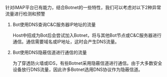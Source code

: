 针对iMAP平台已有能力，结合Botnet的一些特性，我们可以考虑对以下2种异常流量进行检测和预警

1. Bot使用DNS查询C&C服务器IP地址的流量
	
	Host中招成为Bot后会尝试加入Botnet，将与其他Bot节点或C&C服务器进行通信。通信需要域名或IP地址，这时会产生DNS流量。

2. Bot使用DNS隐蔽信道进行通信的流量

	为了穿透防火墙或IDS，有些Botnet采用隐蔽信道进行通信。由于大多数安全设备放行DNS流量，因此许多Botnet选用DNS协议作为隐蔽信道。
